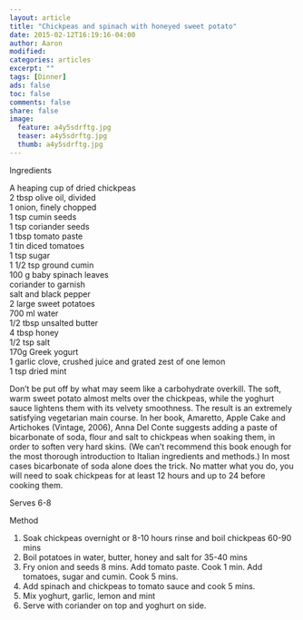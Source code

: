 ```yaml
---
layout: article
title: "Chickpeas and spinach with honeyed sweet potato"
date: 2015-02-12T16:19:16-04:00
author: Aaron
modified:
categories: articles
excerpt: ""
tags: [Dinner]
ads: false
toc: false
comments: false
share: false
image:
  feature: a4y5sdrftg.jpg
  teaser: a4y5sdrftg.jpg
  thumb: a4y5sdrftg.jpg
---
```


Ingredients

A heaping cup of dried chickpeas  
2 tbsp olive oil, divided  
1 onion, finely chopped  
1 tsp cumin seeds  
1 tsp coriander seeds  
1 tbsp tomato paste  
1 tin diced tomatoes  
1 tsp sugar  
1 1/2 tsp ground cumin  
100 g baby spinach leaves  
coriander to garnish  
salt and black pepper  
2 large sweet potatoes  
700 ml water  
1/2 tbsp unsalted butter  
4 tbsp honey  
1/2 tsp salt  
170g Greek yogurt  
1 garlic clove, crushed
juice and grated zest of one lemon  
1 tsp dried mint  

Don’t be put off by what may seem like a carbohydrate overkill. The soft, warm sweet potato almost melts over the chickpeas, while the yoghurt sauce lightens them with its velvety smoothness. The result is an extremely satisfying vegetarian main course. In her book, Amaretto, Apple Cake and Artichokes (Vintage, 2006), Anna Del Conte suggests adding a paste of bicarbonate of soda, flour and salt to chickpeas when soaking them, in order to soften very hard
skins. (We can’t recommend this book enough for the most thorough introduction to Italian ingredients and methods.) In most cases bicarbonate of soda alone does the trick. No matter what you do, you will need to soak chickpeas for at least 12 hours and up to 24 before cooking them.

Serves 6-8

Method

1. Soak chickpeas overnight or 8-10 hours
rinse and boil chickpeas 60-90 mins
2. Boil potatoes in water, butter, honey and salt for 35-40 mins
3. Fry onion and seeds 8 mins. Add tomato paste. Cook 1 min. Add tomatoes, sugar and cumin. Cook 5 mins.
4. Add spinach and chickpeas to tomato sauce and cook 5 mins.
5. Mix yoghurt, garlic, lemon and mint
6. Serve with coriander on top and yoghurt on side.

